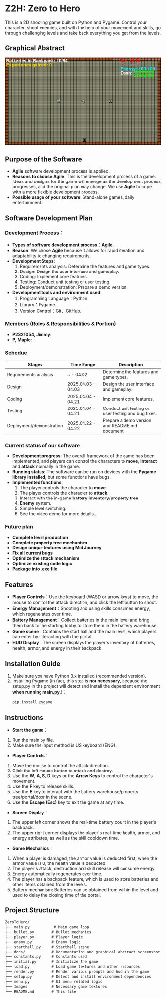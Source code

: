 # Z2H: Zero to Hero
This is a 2D shooting game built on Python and Pygame. 
Control your character, shoot enemies, and with the help of your movement and skills, go through challenging levels and take back everything you get from the levels.

## Graphical Abstract

![Project Graphical Abstract](docs/project_abstract.png)

## Purpose of the Software

- **Agile** software development process is applied.
- **Reasons to choose Agile**: This is the development process of a game. Ideas and designs for the game will emerge as the development process progresses, and    the original plan may change. We use **Agile** to cope with a more flexible development process.
- **Possible usage of your software**: Stand-alone games, daily entertainment.

## Software Development Plan

### **Development Process**：
- **Types of software development process**：**Agile**.
- **Reason**: We chose **Agile** because it allows for rapid iteration and adaptability to changing requirements.
- **Development Steps**:
  1. Requirements analysis: Determine the features and game types.
  2. Design: Design the user interface and gameplay.
  3. Coding: Implement core features.
  4. Testing: Conduct unit testing or user testing.
  5. Deployment/demonstration: Prepare a demo version.
- **Development tools and environment used**:
  1. Programming Language：Python.
  2. Library：Pygame.
  3. Version Control：Git、GitHub.
  
### **Members (Roles & Responsibilities & Portion)**
- **P2321054, Jimmy**:
- **P, Maple**:

### **Schedue**
| Stages                  | Time Range           | Description                                          |
|-------------------------|----------------------|------------------------------------------------------|
| Requirements analysis   |     ~      - 04.02   | Determine the features and game types.               |
| Design                  | 2025.04.03 - 04.03   | Design the user interface and gameplay.              |
| Coding                  | 2025.04.04 - 04.21   | Implement core features.                             |
| Testing                 | 2025.04.04 - 04.21   | Conduct unit testing or user testing and bug fixes.  |
| Deployment/demonstration| 2025.04.22 - 04.22   | Prepare a demo version and README.md document.       |

### **Current status of our software**
- **Development progress**: The overall framework of the game has been implemented, and players can control the characters to **move**, **interact** and **attack** normally in the game.
- **Running status**: The software can be run on devices with the **Pygame library installed**, but some functions have bugs.
- **Implemented functions**:
  1. The player controls the character to **move**.
  2. The player controls the character to **attack**.
  3. Interact with the in-game **battery inventory**/**property tree**.
  4. **Enemy** system.
  5. Simple level switching.
  6. See the video demo for more details...

### **Future plan**
- **Complete level production**
- **Complete property tree mechanism**
- **Design unique textures using Mid Journey**
- **Fix all current bugs**
- **Optimize the attack mechanism**
- **Optimize existing code logic**
- **Package into .exe file**
  
## Features

- **Player Controls**：Use the keyboard (WASD or arrow keys) to move, the mouse to control the attack direction, and click the left button to shoot.
- **Energy Management**：Shooting and using skills consumes energy, which regenerates over time.
- **Battery Management**：Collect batteries in the main level and bring them back to the starting lobby to store them in the battery warehouse.
- **Game scene**：Contains the start hall and the main level, which players can enter by interacting with the portal.
- **HUD Display**：The screen displays the player's inventory of batteries, health, armor, and energy in their backpack.

## Installation Guide

1. Make sure you have Python 3.x installed (recommended version).
2. Installing Pygame (In fact, this step is **not necessary**, because the setup.py in the project will detect and install the dependent environment **when running main.py.**)：
   ```bash
   pip install pygame
   
## Instructions
- **Start the game**：
1. Run the main.py file.
2. Make sure the input method is US keyboard (ENG).

- **Player Controls**：
1. Move the mouse to control the attack direction. 
2. Click the left mouse button to attack and destroy.
3. Use the **W**, **A**, **S**, **D** keys or the **Arrow Keys** to control the character's movement.
4. Use the **F** key to release skills.
5. Use the **E** key to interact with the battery warehouse/property tree/portal/door in the scene.
6. Use the **Escape (Esc)** key to exit the game at any time.

- **Screen Display**：
1. The upper left corner shows the real-time battery count in the player's backpack.
2. The upper right corner displays the player's real-time health, armor, and energy attributes, as well as the skill cooldown time.

- **Game Mechanics**：
1. When a player is damaged, the armor value is deducted first; when the armor value is 0, the health value is deducted.
2. The player's attack, destruction and skill release will consume energy.
3. Energy automatically regenerates over time.
4. The player has a backpack feature, which is used to store batteries and other items obtained from the levels.
5. Battery mechanism: Batteries can be obtained from within the level and used to delay the closing time of the portal.

## Project Structure
```
ZeroToHero/
├── main.py           # Main game loop
├── bullet.py        # Bullet mechanics
├── player.py        # Player logic
├── enemy.py         # Enemy logic
├── starthall.py     # Starthall scene
├── docs/            # Documentation and graphical abstract screenshot 
├── constants.py     # Constants used
├── initial.py       # Initialize the game 
├── load.py          # Load game textures and other resources
├── render.py        # Render various prompts and hud in the game
├── setup.py         # Detect and install environment dependencies
├── menu.py          # UI menu related logic
├── Images           # Necessary game textures
└── README.md        # This file
```
